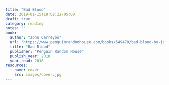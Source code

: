 ```yaml
---
title: "Bad Blood"
date: 2019-01-15T18:02:22-05:00
draft: true
category: reading
notes: ""
book:
  author: "John Carreyou"
  url: "https://www.penguinrandomhouse.com/books/549478/bad-blood-by-john-carreyrou/9781524731656/"
  title: "Bad Blood"
  publisher: "Penguin Random House"
  publish_year: 2018
  year_read: 2018
resources:
  - name: cover
    src: images/cover.jpg
---
```


